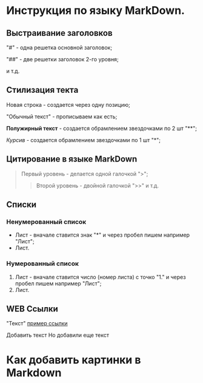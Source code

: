 # Инструкция по языку MarkDown.

## Выстраивание заголовков

"#" - одна решетка основной заголовок;

"##" - две решетки заголовок 2-го уровня;

 и т.д.

## Стилизация текта

Новая строка - создается через одну позицию;

"Обычный текст" - прописываем как есть;

**Полужирный текст** - создается обрамлением звездочками по 2 шт "**";

*Курсив* - создается обрамлением звездочками по 1 шт "*";
## Цитирование в языке MarkDown

>Первый уровень - делается одной галочкой ">";
>>Второй уровень - двойной галочкой ">>" и т.д.

## Списки

### Ненумерованный список
* Лист - вначале ставится знак "*" и через пробел пишем например "Лист";
* Лист.

### Нумерованный список

1. Лист - вначале ставится число (номер листа) с точко "1." и через пробел пишем например "Лист";
2. Лист.

## WEB Ссылки

"Текст" [пример ссылки](http.example.ru "Всплывающая подсказка") 

Добавить текст
Но добавили еще текст
# Как добавить картинки в Markdown